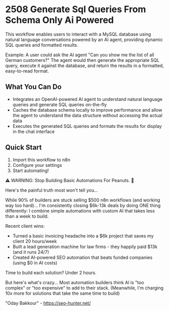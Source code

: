 # 2508 Generate Sql Queries From Schema Only Ai Powered

This workflow enables users to interact with a MySQL database using natural language conversations powered by an AI agent, providing dynamic SQL queries and formatted results.

Example: A user could ask the AI agent "Can you show me the list of all German customers?" The agent would then generate the appropriate SQL query, execute it against the database, and return the results in a formatted, easy-to-read format.

## What You Can Do
- Integrates an OpenAI-powered AI agent to understand natural language queries and generate SQL queries on-the-fly
- Caches the database schema locally to improve performance and allow the agent to understand the data structure without accessing the actual data
- Executes the generated SQL queries and formats the results for display in the chat interface

## Quick Start
1. Import this workflow to n8n
2. Configure your settings
3. Start automating!

⚠️ WARNING: Stop Building Basic Automations For Peanuts. 🚫

Here's the painful truth most won't tell you...

While 90% of builders are stuck selling $500 n8n workflows (and working way too hard)...
I'm consistently closing $6k-13k deals by doing ONE thing differently:
I combine simple automations with custom AI that takes less than a week to build.

Recent client wins:
* Turned a basic invoicing headache into a $6k project that saves my client 20 hours/week
* Built a lead generation machine for law firms - they happily paid $13k (and it runs 24/7)
* Created AI-powered SEO automation that beats funded companies (using $0 in AI costs)

Time to build each solution? Under 2 hours.

But here's what's crazy...
Most automation builders think AI is "too complex" or "too expensive" to add to their stack.
(Meanwhile, I'm charging 10x more for solutions that take the same time to build)

"Oday Bakkour" - https://seo-hunter.net/
